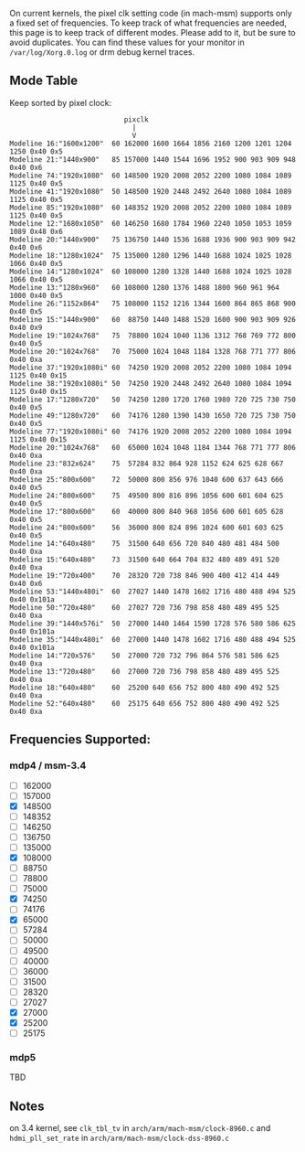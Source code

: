 On current kernels, the pixel clk setting code (in mach-msm) supports only a fixed set of frequencies.  To keep track of what frequencies are needed, this page is to keep track of different modes.  Please add to it, but be sure to avoid duplicates.  You can find these values for your monitor in `/var/log/Xorg.0.log` or drm debug kernel traces.

## Mode Table

Keep sorted by pixel clock:

                                pixclk
                                  |
                                  V
    Modeline 16:"1600x1200"  60 162000 1600 1664 1856 2160 1200 1201 1204 1250 0x40 0x5
    Modeline 21:"1440x900"   85 157000 1440 1544 1696 1952 900 903 909 948 0x40 0x6
    Modeline 74:"1920x1080"  60 148500 1920 2008 2052 2200 1080 1084 1089 1125 0x40 0x5
    Modeline 41:"1920x1080"  50 148500 1920 2448 2492 2640 1080 1084 1089 1125 0x40 0x5
    Modeline 85:"1920x1080"  60 148352 1920 2008 2052 2200 1080 1084 1089 1125 0x40 0x5
    Modeline 12:"1680x1050"  60 146250 1680 1784 1960 2240 1050 1053 1059 1089 0x48 0x6
    Modeline 20:"1440x900"   75 136750 1440 1536 1688 1936 900 903 909 942 0x40 0x6
    Modeline 18:"1280x1024"  75 135000 1280 1296 1440 1688 1024 1025 1028 1066 0x40 0x5
    Modeline 14:"1280x1024"  60 108000 1280 1328 1440 1688 1024 1025 1028 1066 0x40 0x5
    Modeline 13:"1280x960"   60 108000 1280 1376 1488 1800 960 961 964 1000 0x40 0x5
    Modeline 26:"1152x864"   75 108000 1152 1216 1344 1600 864 865 868 900 0x40 0x5
    Modeline 15:"1440x900"   60  88750 1440 1488 1520 1600 900 903 909 926 0x40 0x9
    Modeline 19:"1024x768"   75  78800 1024 1040 1136 1312 768 769 772 800 0x40 0x5
    Modeline 20:"1024x768"   70  75000 1024 1048 1184 1328 768 771 777 806 0x40 0xa
    Modeline 37:"1920x1080i" 60  74250 1920 2008 2052 2200 1080 1084 1094 1125 0x40 0x15
    Modeline 38:"1920x1080i" 50  74250 1920 2448 2492 2640 1080 1084 1094 1125 0x40 0x15
    Modeline 17:"1280x720"   50  74250 1280 1720 1760 1980 720 725 730 750 0x40 0x5
    Modeline 49:"1280x720"   60  74176 1280 1390 1430 1650 720 725 730 750 0x40 0x5
    Modeline 77:"1920x1080i" 60  74176 1920 2008 2052 2200 1080 1084 1094 1125 0x40 0x15
    Modeline 20:"1024x768"   60  65000 1024 1048 1184 1344 768 771 777 806 0x40 0xa
    Modeline 23:"832x624"    75  57284 832 864 928 1152 624 625 628 667 0x40 0xa
    Modeline 25:"800x600"    72  50000 800 856 976 1040 600 637 643 666 0x40 0x5
    Modeline 24:"800x600"    75  49500 800 816 896 1056 600 601 604 625 0x40 0x5
    Modeline 17:"800x600"    60  40000 800 840 968 1056 600 601 605 628 0x40 0x5
    Modeline 24:"800x600"    56  36000 800 824 896 1024 600 601 603 625 0x40 0x5
    Modeline 14:"640x480"    75  31500 640 656 720 840 480 481 484 500 0x40 0xa
    Modeline 15:"640x480"    73  31500 640 664 704 832 480 489 491 520 0x40 0xa
    Modeline 19:"720x400"    70  28320 720 738 846 900 400 412 414 449 0x40 0x6
    Modeline 53:"1440x480i"  60  27027 1440 1478 1602 1716 480 488 494 525 0x40 0x101a
    Modeline 50:"720x480"    60  27027 720 736 798 858 480 489 495 525 0x40 0xa
    Modeline 39:"1440x576i"  50  27000 1440 1464 1590 1728 576 580 586 625 0x40 0x101a
    Modeline 35:"1440x480i"  60  27000 1440 1478 1602 1716 480 488 494 525 0x40 0x101a
    Modeline 14:"720x576"    50  27000 720 732 796 864 576 581 586 625 0x40 0xa
    Modeline 13:"720x480"    60  27000 720 736 798 858 480 489 495 525 0x40 0xa
    Modeline 18:"640x480"    60  25200 640 656 752 800 480 490 492 525 0x40 0xa
    Modeline 52:"640x480"    60  25175 640 656 752 800 480 490 492 525 0x40 0xa

## Frequencies Supported:

### mdp4 / msm-3.4

 - [ ] 162000
 - [ ] 157000
 - [x] 148500
 - [ ] 148352
 - [ ] 146250
 - [ ] 136750
 - [ ] 135000
 - [x] 108000
 - [ ]  88750
 - [ ]  78800
 - [ ]  75000
 - [x]  74250
 - [ ]  74176
 - [x]  65000
 - [ ]  57284
 - [ ]  50000
 - [ ]  49500
 - [ ]  40000
 - [ ]  36000
 - [ ]  31500
 - [ ]  28320
 - [ ]  27027
 - [x]  27000
 - [x]  25200
 - [ ]  25175

### mdp5

TBD

## Notes
on 3.4 kernel, see `clk_tbl_tv` in `arch/arm/mach-msm/clock-8960.c` and `hdmi_pll_set_rate` in `arch/arm/mach-msm/clock-dss-8960.c`